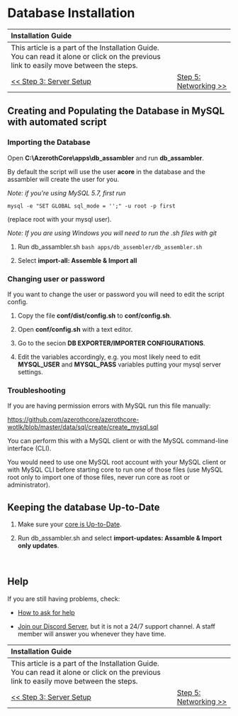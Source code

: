 # Database Installation

| Installation Guide | |
| :- | :- |
| This article is a part of the Installation Guide. You can read it alone or click on the previous link to easily move between the steps. |
| [<< Step 3: Server Setup](server-setup.md) | [Step 5: Networking >>](networking.md) |

## Creating and Populating the Database in MySQL with automated script

### Importing the Database

Open **C:\AzerothCore\apps\db_assambler** and run **db_assambler**.

By default the script will use the user **acore** in the database and the assambler will create the user for you.

*Note: if you're using MySQL 5.7, first run*

```
mysql -e "SET GLOBAL sql_mode = '';" -u root -p first
```

(replace root with your mysql user).

*Note: If you are using Windows you will need to run the .sh files with git*

1. Run db_assambler.sh `bash apps/db_assembler/db_assembler.sh`

1. Select **import-all: Assemble & Import all**

### Changing user or password

If you want to change the user or password you will need to edit the script config.

1. Copy the file **conf/dist/config.sh** to **conf/config.sh**.

1. Open **conf/config.sh** with a text editor.

1. Go to the secion **DB EXPORTER/IMPORTER CONFIGURATIONS**.

1. Edit the variables accordingly, e.g. you most likely need to edit **MYSQL_USER** and **MYSQL_PASS** variables putting your mysql server settings.

### Troubleshooting

If you are having permission errors with MySQL run this file manually:

https://github.com/azerothcore/azerothcore-wotlk/blob/master/data/sql/create/create_mysql.sql

You can perform this with a MySQL client or with the MySQL command-line interface (CLI).

You would need to use one MySQL root account with your MySQL client or with MySQL CLI before starting core to run one of those files (use MySQL root only to import one of those files, never run core as root or administrator).

## Keeping the database Up-to-Date

1. Make sure your [core is Up-to-Date](core-installation.md).

1. Run db_assambler.sh and select **import-updates: Assamble & Import only updates**.

<br>

## Help

If you are still having problems, check:

* [How to ask for help](How-to-ask-for-help.md)

* [Join our Discord Server](https://discord.gg/gkt4y2x), but it is not a 24/7 support channel. A staff member will answer you whenever they have time.

| Installation Guide | |
| :- | :- |
| This article is a part of the Installation Guide. You can read it alone or click on the previous link to easily move between the steps. |
| [<< Step 3: Server Setup](server-setup.md) | [Step 5: Networking >>](networking.md) |